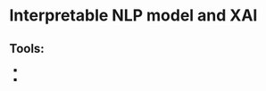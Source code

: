 # Interpretable NLP model and XAI

## Tools:
<ul type='square'>
        <li></li>
        <li></li>
</ul>
